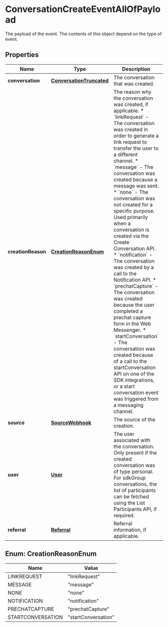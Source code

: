

# ConversationCreateEventAllOfPayload

The payload of the event. The contents of this object depend on the type of event.
## Properties

Name | Type | Description | Notes
------------ | ------------- | ------------- | -------------
**conversation** | [**ConversationTruncated**](ConversationTruncated.md) | The conversation that was created. |  [optional]
**creationReason** | [**CreationReasonEnum**](#CreationReasonEnum) | The reason why the conversation was created, if applicable. * &#x60;linkRequest&#x60; - The conversation was created in order to generate a link request to transfer the user to a different channel. * &#x60;message&#x60; - The conversation was created because a message was sent. * &#x60;none&#x60; - The conversation was not created for a specific purpose. Used primarily when a conversation is created via the Create Conversation API. * &#x60;notification&#x60; - The conversation was created by a call to the Notification API. * &#x60;prechatCapture&#x60; - The conversation was created because the user completed a prechat capture form in the Web Messenger. * &#x60;startConversation&#x60; - The conversation was created because of a call to the startConversation API on one of the SDK integrations, or a start conversation event was triggered from a messaging channel.  |  [optional]
**source** | [**SourceWebhook**](SourceWebhook.md) | The source of the creation. |  [optional]
**user** | [**User**](User.md) | The user associated with the conversation. Only present if the created conversation was of type personal. For sdkGroup conversations, the list of participants can be fetched using the List Participants API, if required. |  [optional]
**referral** | [**Referral**](Referral.md) | Referral information, if applicable. |  [optional]



## Enum: CreationReasonEnum

Name | Value
---- | -----
LINKREQUEST | &quot;linkRequest&quot;
MESSAGE | &quot;message&quot;
NONE | &quot;none&quot;
NOTIFICATION | &quot;notification&quot;
PRECHATCAPTURE | &quot;prechatCapture&quot;
STARTCONVERSATION | &quot;startConversation&quot;



